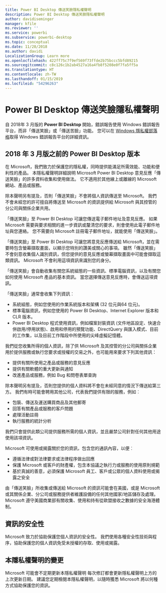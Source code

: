 ```yaml
---
title: Power BI Desktop 傳送笑臉隱私權聲明
description: Power BI Desktop 傳送笑臉隱私權聲明
author: davidiseminger
manager: kfile
ms.reviewer: ''
ms.service: powerbi
ms.subservice: powerbi-desktop
ms.topic: conceptual
ms.date: 11/28/2018
ms.author: davidi
LocalizationGroup: Learn more
ms.openlocfilehash: 422ff75c7f9ef569f73ffde2b75bccc5bfd89215
ms.sourcegitcommit: c8c126c1b2ab4527a16a4fb8f5208e0f7fa5ff5a
ms.translationtype: HT
ms.contentlocale: zh-TW
ms.lasthandoff: 01/15/2019
ms.locfileid: "54296263"
---
```

# <a name="power-bi-desktop-send-a-smile-privacy-statement"></a>Power BI Desktop 傳送笑臉隱私權聲明

自 2018年 3 月版的 **Power BI Desktop** 開始，錯誤報告使用 Windows 錯誤報告平台，而非「傳送笑臉」或「傳送苦臉」功能。 您可以在 [Windows 隱私權部落格](https://blogs.windows.com/windowsexperience/2018/01/24/microsoft-introduces-new-privacy-tools-ahead-of-data-privacy-day/)取得 Windows 錯誤報告平台的詳細資訊。 

## <a name="for-versions-of-power-bi-desktop-prior-to-march-2018"></a>2018 年 3 月版之前的 Power BI Desktop 版本

在 Microsoft，我們致力於保護您的隱私權，同時提供能滿足所需效能、功能和便利性的產品。 本隱私權聲明詳細說明 Microsoft Power BI Desktop 意見反應「傳送笑臉」的許多資料收集和使用做法。 它不適用於其他線上或離線的 Microsoft 網站、產品或服務。

除本聲明另有提及，否則「傳送笑臉」不會將個人資訊傳送至 Microsoft。 我們不會未經您的許可擅自將傳送至 Microsoft 的資訊提供給 Microsoft 與其控管的分公司與關係企業共用。

「傳送笑臉」至 Power BI Desktop 可讓您傳送電子郵件地址及意見反應。 如果 Microsoft 需要與要求相關的進一步資訊或釐清您的要求，則會使用此電子郵件地址與您連絡。 您不需要向 Microsoft 註冊電子郵件地址，就能使用「傳送笑臉」。

「傳送笑臉」至 Power BI Desktop 可讓您將意見反應傳送給 Microsoft，並在需要時包含螢幕擷取畫面，以顯示您特別的讚美或關心的事項。 雖然「傳送笑臉」不會刻意收集個人識別資訊，但您提供的意見反應或螢幕擷取畫面中可能會擷取這類資訊。 Microsoft 不會利用這項資訊來識別您的身分。

「傳送笑臉」會自動收集有關您系統組態的一些資訊、標準電腦資訊，以及有關您如何使用 Microsoft 產品的基本資訊。 當您選擇傳送意見反應時，會傳送這項資訊。

「傳送笑臉」通常會收集下列資訊︰

* 系統組態，例如您使用的作業系統版本和架構 (32 位元與64 位元)。
* 標準電腦資訊，例如您使用的 Power BI Desktop、Internet Explorer 版本和 CLR 版本。
* Power BI Desktop 程式使用資訊，例如檔案封裝資訊 (文件地區設定、快速合併啟用/停用狀態)、啟用和停用的預覽功能、DirectQuery 與匯入模式、目前的工作集，以及目前工作階段中所使用的尖峰虛擬記憶體。

我們從您收集所得的個人資訊，除了供 Microsoft 及其控管的分公司與關係企業用於提供服務或執行您要求或授權的交易之外，也可能用來要求下列其他資訊：

* 提供有關所使用之產品或服務的意見反應
* 提供有關軟體的重大更新與通知
* 改進產品或服務，例如 Bug 和問卷表單查詢

除本聲明另有提及，否則您提供的個人資料將不會在未經同意的情況下傳送給第三方。 我們有時可能會聘用其他公司，代表我們提供有限的服務，例如︰

* 包裝、傳送及運送購買商品及其他郵寄
* 回答有關產品或服務的客戶問題
* 處理活動註冊
* 執行服務的統計分析

我們只會提供此類公司提供服務所需的個人資訊，並且嚴禁公司針對任何其他用途使用該項資訊。

Microsoft 可使用或揭露關於您的資訊，包含您的通訊內容，以便︰

* 遵循法律或對法律要求或法律程序做出回應
* 保護 Microsoft 或客戶的財產權，包含本協議之執行力或服務的使用原則規範
* 基於真誠的善意，必須保護 Microsoft 員工、客戶或公眾的個人資料使用或揭露之安全

由「傳送笑臉」所收集或傳送給 Microsoft 的資訊可能會在美國，或是 Microsoft 或其關係企業、分公司或服務提供者維護設備的任何其他國家/地區儲存及處理。 Microsoft 遵守美國商業部有關收集、使用和持有從歐盟接收之數據的安全海港體制。

## <a name="security-of-your-information"></a>資訊的安全性
Microsoft 致力於協助保護您個人資訊的安全性。 我們使用各種安全性技術與程序，協助保護您的個人資訊免受未授權的存取、使用或揭露。

## <a name="changes-to-this-privacy-statement"></a>本隱私權聲明的變更
Microsoft 可能會不定期更新本隱私權聲明 每次修訂都會更新隱私權聲明上方的上次更新日期。 建議您定期檢閱本隱私權聲明，以隨時獲悉 Microsoft 將以何種方式協助保護您的資訊。

